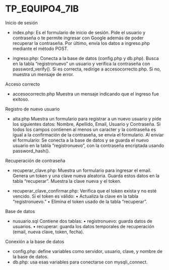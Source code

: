 # TP_EQUIPO4_7IB
Inicio de sesión

- index.php:
Es el formulario de inicio de sesión. Pide el usuario y contraseña o te permite ingresar con Google además de poder recuperar la contraseña. 
Por último, envía los datos a ingreso.php mediante el método POST.

- ingreso.php:
Conecta a la base de datos (config.php y db.php).
Busca en la tabla “registronuevo” un usuario y verifica la contraseña con password_verify().
Si es correcta, redirige a accesocorrecto.php.
Si no, muestra un mensaje de error.

Acceso correcto

- accesocorrecto.php
Muestra un mensaje indicando que el ingreso fue exitoso.

Registro de nuevo usuario 

- alta.php
Muestra un formulario para registrar a un nuevo usuario y pide los siguientes datos:
Nombre, Apellido, Email, Usuario y Contraseña. Si todos los campos contienen al menos un caracter y la contraseña es igual a la confirmación de la contraseña, se envía el formulario.
Al enviar el formulario:
Se conecta a la base de datos y se guarda el nuevo usuario en la tabla “registronuevo”, con la contraseña encriptada usando password_hash().

Recuperación de contraseña

- recuperar_clave.php:
Muestra un formulario para ingresar el email.
Genera un token y una clave nueva aleatoria.
Guarda estos datos en la tabla “recuperar”.
Muestra la clave nueva y el token.

- recuperar_clave_confirmar.php:
Verifica que el token exista y no esté vencido.
Si el token es válido:
	•	Actualiza la clave en la tabla “registronuevo.”
	•	Elimina el token usado de la tabla “recuperar”.

Base de datos 

- nusuario.sql
Contiene dos tablas:
	•	registronuevo: guarda datos de usuarios.
	•	recuperar: guarda los datos temporales de recuperación (email, nueva clave, token, fecha).

Conexión a la base de datos

- config.php: define variables como servidor, usuario, clave, y nombre de la base de datos.
- db.php: usa esas variables para conectarse con mysqli_connect.
